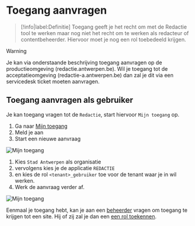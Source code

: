 # Toegang aanvragen
> [!info|label:Definitie]
> Toegang geeft je het recht om met de Redactie tool te werken maar nog niet het recht om te werken als redacteur of contentbeheerder. Hiervoor moet je nog een rol toebedeeld krijgen.

> [!warning]
> Je kan via onderstaande beschrijving toegang aanvragen op de productieomgeving (redactie.antwerpen.be). Wil je toegang tot de acceptatieomgeving (redactie-a.antwerpen.be) dan zal je dit via een servicedesk ticket moeten aanvragen.

## Toegang aanvragen als gebruiker
Je kan toegang vragen tot de `Redactie`, start hiervoor `Mijn toegang` op. 

1. Ga naar [Mijn toegang <i class="fa-solid fa-xs fa-arrow-up-right-from-square"></i>](https://mijntoegang.antwerpen.be ':target="_blank"')
2. Meld je aan
3. Start een nieuwe aanvraag

![Mijn toegang](.//redactie/assets/mt-1.png)

1. Kies `Stad Antwerpen` als organisatie
2. vervolgens kies je de applicatie `REDACTIE`
3. en kies de rol `<tenant>_gebruiker` toe voor de tenant waar je in wil werken. 
4. Werk de aanvraag verder af.

![Mijn toegang](.//redactie/assets/mt-2.png)

Eenmaal je toegang hebt, kan je aan een [beheerder](/redactie/content/toegang-site-beheerder) vragen om toegang te krijgen tot een site. Hij of zij zal je dan een [een rol toekennen](/redactie/content/toegang-rollen-rechten).